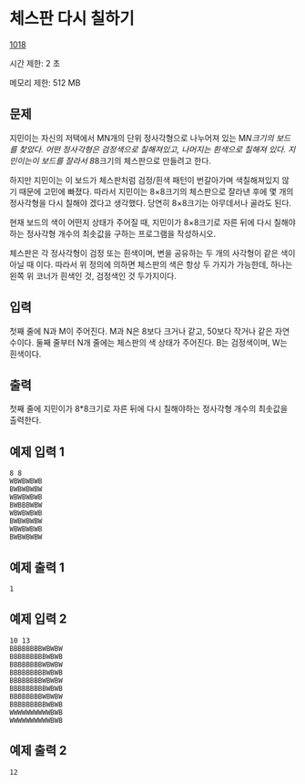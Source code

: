 # 체스판 다시 칠하기

[1018](https://www.acmicpc.net/problem/1018)

시간 제한: 2 초

메모리 제한: 512 MB



## 문제

지민이는 자신의 저택에서 MN개의 단위 정사각형으로 나누어져 있는 M*N크기의 보드를 찾았다. 어떤 정사각형은 검정색으로 칠해져있고, 나머지는 흰색으로 칠해져 있다. 지민이는이 보드를 잘라서 8*8크기의 체스판으로 만들려고 한다.

하지만 지민이는 이 보드가 체스판처럼 검정/흰색 패턴이 번갈아가며 색칠해져있지 않기 때문에 고민에 빠졌다. 따라서 지민이는  8×8크기의 체스판으로 잘라낸 후에 몇 개의 정사각형을 다시 칠해야 겠다고 생각했다. 당연히 8×8크기는 아무데서나 골라도 된다.

현재 보드의 색이 어떤지 상태가 주어질 때, 지민이가 8×8크기로 자른 뒤에 다시 칠해야하는 정사각형 개수의 최솟값을 구하는 프로그램을 작성하시오.

체스판은 각 정사각형이 검정 또는 흰색이며, 변을 공유하는 두 개의 사각형이 같은 색이 아닐 때 이다. 따라서 위 정의에 의하면 체스판의 색은 항상 두 가지가 가능한데, 하나는 왼쪽 위 코너가 흰색인 것, 검정색인 것 두가지이다.



## 입력

첫째 줄에 N과 M이 주어진다. M과 N은 8보다 크거나 같고, 50보다 작거나 같은 자연수이다. 둘째 줄부터 N개 줄에는 체스판의 색 상태가 주어진다. B는 검정색이며, W는 흰색이다.



## 출력

첫째 줄에 지민이가 8*8크기로 자른 뒤에 다시 칠해야하는 정사각형 개수의 최솟값을 출력한다.



## 예제 입력 1

```
8 8
WBWBWBWB
BWBWBWBW
WBWBWBWB
BWBBBWBW
WBWBWBWB
BWBWBWBW
WBWBWBWB
BWBWBWBW
```



## 예제 출력 1

```
1
```



## 예제 입력 2

```
10 13
BBBBBBBBWBWBW
BBBBBBBBBWBWB
BBBBBBBBWBWBW
BBBBBBBBBWBWB
BBBBBBBBWBWBW
BBBBBBBBBWBWB
BBBBBBBBWBWBW
BBBBBBBBBWBWB
WWWWWWWWWWBWB
WWWWWWWWWWBWB
```



## 예제 출력 2

```
12
```

